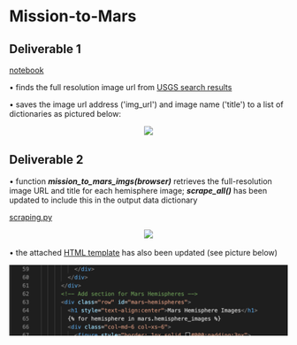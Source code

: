 # Mission-to-Mars
## Deliverable 1

[notebook](https://github.com/jzebker/Mission-to-Mars/blob/main/Mission_to_Mars_Challenge.ipynb)

• finds the full resolution image url from [USGS search results](https://astrogeology.usgs.gov/search/results?q=hemisphere+enhanced&k1=target&v1=Mars)

• saves the image url address ('img_url') and image name ('title') to a list of dictionaries as pictured below:
<p align='center'>
  <img src='https://user-images.githubusercontent.com/84994321/129502701-bf5d114a-8dc3-40df-9bc5-d2838468502a.png'>
</p>

## Deliverable 2
• function ***mission_to_mars_imgs(browser)*** retrieves the full-resolution image URL and title for each hemisphere image; ***scrape_all()*** has been updated to include this in the output data dictionary

[scraping.py](https://github.com/jzebker/Mission-to-Mars/blob/main/scraping.py)
<p align='center'>
  <img src="https://user-images.githubusercontent.com/84994321/129503284-6836a33e-ed12-476f-9f85-4751b5992c62.png">
</p>

• the attached [HTML template](https://github.com/jzebker/Mission-to-Mars/blob/main/templates/index.html) has also been updated (see picture below)
<p align = 'center'>
  <img src="https://raw.githubusercontent.com/jzebker/Mission-to-Mars/main/Readme_pics/d2hemisection.png">
</p>


